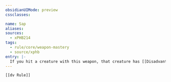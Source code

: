```yaml
---
obsidianUIMode: preview
cssclasses:

name: Sap
aliases:
sources:
  - xPHB214
tags:
  - rule/core/weapon-mastery
  - source/xphb
entry: |-
  If you hit a creature with this weapon, that creature has [[Disadvantage]] on its next attack roll before the start of your next turn.
---
```


```meta-bind-embed
[[dv Rule]]
```